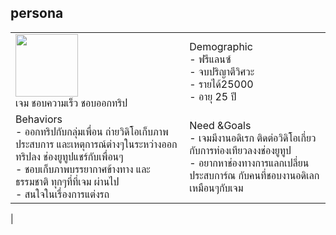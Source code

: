 

## persona

|  |             |      
|:-------|-------------|
| <img src="https://www.greatbiker.com/wp-content/uploads/2017/09/tt.jpg" width="100" ><br> เจม ชอบความเร็ว ชอบออกทริป      |Demographic<br>- ฟรีแลนซ์<br>- จบปริญาตีวิศวะ<br> - รายได้25000<br>- อายุ 25 ปี  |
|Behaviors<br> - ออกทริปกับกลุ่มเพื่อน ถ่ายวิดิโอเก็บภาพประสบการ และเหตุการณ์ต่างๆในระหว่างออกทริปลง ช่องยูทูปแชร์กับเพื่อนๆ <br>- ชอบเก็บภาพบรรยากาศข้างทาง และธรรมชาติ ทุกๆที่ที่เจม ผ่านไป<br>- สนใจในเรื่องการแต่งรถ     | Need &Goals<br>- เจมมีงานอดิเรก ติดต่อวิดิโอเกี่ยวกับการท่องเทียวลงงช่องยูทูป<br> - อยากหาช่องทางการแลกเปลี่ยนประสบการ์ณ กับคนที่ชอบงานอดิเลกเหมือนๆกับเจม <br>
   |      
